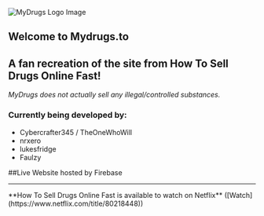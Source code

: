 ![MyDrugs Logo Image](https://raw.githubusercontent.com/TheOneWhoWill/Mydrugs/Old-Version/src/logos/White%20Logo.png)
## Welcome to Mydrugs.to
## **A fan recreation of the site from How To Sell Drugs Online Fast!**
*MyDrugs does not actually sell any illegal/controlled substances.*

### Currently being developed by:
* Cybercrafter345 / TheOneWhoWill
* nrxero
* lukesfridge
* Faulzy

##Live Website hosted by Firebase
<hr>
**How To Sell Drugs Online Fast is available to watch on Netflix** ([Watch](https://www.netflix.com/title/80218448))
